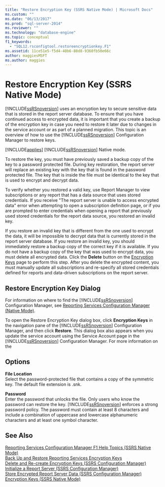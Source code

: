 ```yaml
---
title: "Restore Encryption Key (SSRS Native Mode) | Microsoft Docs"
ms.custom: ""
ms.date: "06/13/2017"
ms.prod: "sql-server-2014"
ms.reviewer: ""
ms.technology: "database-engine"
ms.topic: conceptual
f1_keywords: 
  - "SQL12.rsconfigtool.restoreencryptionkey.F1"
ms.assetid: 11ce51e5-f5d4-40b6-88d8-9360fb50e66c
author: maggiesMSFT 
ms.author: maggies
---
```

# Restore Encryption Key (SSRS Native Mode)
  [!INCLUDE[ssRSnoversion](../../includes/ssrsnoversion-md.md)] uses an encryption key to secure sensitive data that is stored in the report server database. To ensure that you have continued access to encrypted data, it is important that you create a backup of the encryption key in case you need to restore it later due to changes in the service account or as part of a planned migration. This topic is an overview of how to use the [!INCLUDE[ssRSnoversion](../../includes/ssrsnoversion-md.md)] Configuration Manager to restore keys.  
  
 [!INCLUDE[applies](../../includes/applies-md.md)] [!INCLUDE[ssRSnoversion](../../includes/ssrsnoversion-md.md)] Native mode.  
  
 To restore the key, you must have previously saved a backup copy of the key to a password protected file. During key restoration, the report server will replace an existing key with the key that is found in the password protected file. The key that is inside the file must be identical to the key that is used to encrypt and decrypt data.  
  
 To verify whether you restored a valid key, use Report Manager to view subscriptions or any report that has a data source that uses stored credentials. If you receive "The report server is unable to access encrypted data" error when attempting to open a subscription definition page, or if you are prompted to enter credentials when opening a report that previously used stored credentials for the report data source, you restored an invalid key.  
  
 If you restore an invalid key that is different from the one used to encrypt the data, it will be impossible to decrypt data that is currently stored in the report server database. If you restore an invalid key, you should immediately restore a backup copy of the correct key if it is available. If you do not have a backup copy of the key that was used to encrypt data, you must delete all encrypted data. Click the **Delete** button on the [Encryption Keys](../../../2014/sql-server/install/encryption-keys-ssrs-native-mode.md) page to perform this step. After you delete the encrypted content, you must manually update all subscriptions and re-specify all stored credentials defined for reports and data-driven subscriptions on the report server.  
  
## Restore Encryption Key Dialog  
 For information on where to find the [!INCLUDE[ssRSnoversion](../../includes/ssrsnoversion-md.md)] Configuration Manager, see [Reporting Services Configuration Manager &#40;Native Mode&#41;](../../../2014/sql-server/install/reporting-services-configuration-manager-native-mode.md).  
  
 To open the Restore Encryption Key dialog box, click **Encryption Keys** in the navigation pane of the [!INCLUDE[ssRSnoversion](../../includes/ssrsnoversion-md.md)] Configuration Manager, and then click **Restore**. This dialog box also appears when you update the service account using the Service Account page in the [!INCLUDE[ssRSnoversion](../../includes/ssrsnoversion-md.md)] Configuration Manager. For more information on the  
  
## Options  
 **File Location**  
 Select the password-protected file that contains a copy of the symmetric key. The default file extension is .snk.  
  
 **Password**  
 Enter the password that unlocks the file. Only users who know the password can restore the key. [!INCLUDE[ssRSnoversion](../../includes/ssrsnoversion-md.md)] enforces a strong password policy. The password must contain at least 8 characters and include a combination of uppercase and lowercase alphanumeric characters and at least one symbol character.  
  
## See Also  
 [Reporting Services Configuration Manager F1 Help Topics &#40;SSRS Native Mode&#41;](../../../2014/sql-server/install/reporting-services-configuration-manager-f1-help-topics-ssrs-native-mode.md)   
 [Back Up and Restore Reporting Services Encryption Keys](../../reporting-services/install-windows/ssrs-encryption-keys-back-up-and-restore-encryption-keys.md)   
 [Delete and Re-create Encryption Keys  &#40;SSRS Configuration Manager&#41;](../../reporting-services/install-windows/ssrs-encryption-keys-delete-and-re-create-encryption-keys.md)   
 [Initialize a Report Server &#40;SSRS Configuration Manager&#41;](../../reporting-services/install-windows/ssrs-encryption-keys-initialize-a-report-server.md)   
 [Store Encrypted Report Server Data &#40;SSRS Configuration Manager&#41;](../../reporting-services/install-windows/ssrs-encryption-keys-store-encrypted-report-server-data.md)   
 [Encryption Keys &#40;SSRS Native Mode&#41;](../../../2014/sql-server/install/encryption-keys-ssrs-native-mode.md)  
  
  
